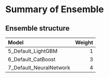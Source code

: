# Summary of Ensemble

## Ensemble structure
| Model                   |   Weight |
|:------------------------|---------:|
| 5_Default_LightGBM      |        1 |
| 6_Default_CatBoost      |        3 |
| 7_Default_NeuralNetwork |        4 |

